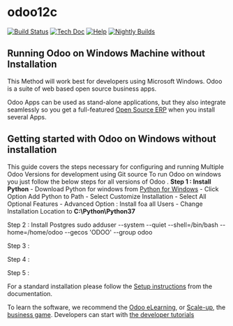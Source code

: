 # odoo12c
[![Build Status](http://runbot.odoo.com/runbot/badge/flat/1/master.svg)](http://runbot.odoo.com/runbot)
[![Tech Doc](http://img.shields.io/badge/master-docs-875A7B.svg?style=flat&colorA=8F8F8F)](http://www.odoo.com/documentation/master)
[![Help](http://img.shields.io/badge/master-help-875A7B.svg?style=flat&colorA=8F8F8F)](https://www.odoo.com/forum/help-1)
[![Nightly Builds](http://img.shields.io/badge/master-nightly-875A7B.svg?style=flat&colorA=8F8F8F)](http://nightly.odoo.com/)

Running Odoo on Windows Machine without Installation
------------------------------------------------------

This Method will work best for developers using Microsoft Windows. Odoo is a suite of web based open source business apps.

Odoo Apps can be used as stand-alone applications, but they also integrate seamlessly so you get
a full-featured <a href="https://www.odoo.com">Open Source ERP</a> when you install several Apps.


Getting started with Odoo on Windows without installation
----------------------------------------------------------

This guide covers the steps necessary for configuring and running Multiple Odoo Versions for development using Git source
To run Odoo on windows you just follow the below steps for all versions of Odoo .
<b>Step 1 : Install Python</b>
    - Download Python for windows from <a href="https://www.python.org/downloads/windows/"> Python for Windows</a>
        - Click Option Add Python to Path 
        - Select Customize Installation
        - Select All Optional Features 
        - Advanced Option : Install foa all Users 
        - Change Installation Location to <b>C:\Python\Python37</b>

Step 2 : Install Postgres 
sudo adduser --system --quiet --shell=/bin/bash --home=/home/odoo --gecos 'ODOO' --group odoo


Step 3 : 

Step 4 : 

Step 5 : 






For a standard installation please follow the <a href="https://www.odoo.com/documentation/14.0/administration/install.html">Setup instructions</a>
from the documentation.

To learn the software, we recommend the <a href="https://www.odoo.com/slides">Odoo eLearning</a>, or <a href="https://www.odoo.com/page/scale-up-business-game">Scale-up</a>, the <a href="https://www.odoo.com/page/scale-up-business-game">business game</a>. Developers can start with <a href="https://www.odoo.com/documentation/14.0/developer/howtos.html">the developer tutorials</a>
